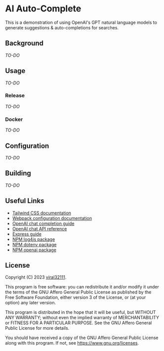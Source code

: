 # AI Auto-Complete

This is a demonstration of using OpenAI's GPT natural language models to generate suggestions & auto-completions for searches.

## Background

*TO-DO*

## Usage

*TO-DO*

### Release

*TO-DO*

### Docker

*TO-DO*

## Configuration

*TO-DO*

## Building

*TO-DO*

## Useful Links

* [Tailwind CSS documentation](https://tailwindcss.com/docs/utility-first)
* [Webpack configuration documentation](https://webpack.js.org/concepts/configuration/)
* [OpenAI chat completion guide](https://platform.openai.com/docs/guides/chat)
* [OpenAI chat API reference](https://platform.openai.com/docs/api-reference/chat/create)
* [Express guide](https://expressjs.com/en/guide/routing.html)
* [NPM log4js package](https://www.npmjs.com/package/log4js)
* [NPM dotenv package](https://www.npmjs.com/package/dotenv)
* [NPM openai package](https://www.npmjs.com/package/openai)

## License

Copyright (C) 2023 [viral32111](https://viral32111.com).

This program is free software: you can redistribute it and/or modify
it under the terms of the GNU Affero General Public License as
published by the Free Software Foundation, either version 3 of the
License, or (at your option) any later version.

This program is distributed in the hope that it will be useful,
but WITHOUT ANY WARRANTY; without even the implied warranty of
MERCHANTABILITY or FITNESS FOR A PARTICULAR PURPOSE. See the
GNU Affero General Public License for more details.

You should have received a copy of the GNU Affero General Public License
along with this program. If not, see https://www.gnu.org/licenses.

